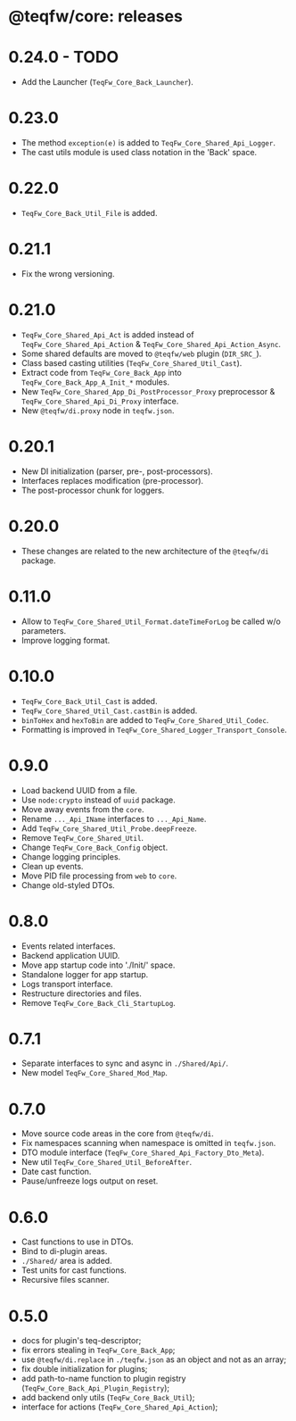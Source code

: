 # @teqfw/core: releases

# 0.24.0 - TODO

* Add the Launcher (`TeqFw_Core_Back_Launcher`).

# 0.23.0

* The method `exception(e)` is added to `TeqFw_Core_Shared_Api_Logger`.
* The cast utils module is used class notation in the 'Back' space.

# 0.22.0

* `TeqFw_Core_Back_Util_File` is added.

# 0.21.1

* Fix the wrong versioning.

# 0.21.0

* `TeqFw_Core_Shared_Api_Act` is added instead of `TeqFw_Core_Shared_Api_Action` & `TeqFw_Core_Shared_Api_Action_Async`.
* Some shared defaults are moved to `@teqfw/web` plugin (`DIR_SRC_`).
* Class based casting utilities (`TeqFw_Core_Shared_Util_Cast`).
* Extract code from `TeqFw_Core_Back_App` into `TeqFw_Core_Back_App_A_Init_*` modules.
* New `TeqFw_Core_Shared_App_Di_PostProcessor_Proxy` preprocessor & `TeqFw_Core_Shared_Api_Di_Proxy` interface.
* New `@teqfw/di.proxy` node in `teqfw.json`.

# 0.20.1

* New DI initialization (parser, pre-, post-processors).
* Interfaces replaces modification (pre-processor).
* The post-processor chunk for loggers.

# 0.20.0

* These changes are related to the new architecture of the `@teqfw/di` package.

# 0.11.0

* Allow to `TeqFw_Core_Shared_Util_Format.dateTimeForLog` be called w/o parameters.
* Improve logging format.

# 0.10.0

* `TeqFw_Core_Back_Util_Cast` is added.
* `TeqFw_Core_Shared_Util_Cast.castBin` is added.
* `binToHex` and `hexToBin` are added to `TeqFw_Core_Shared_Util_Codec`.
* Formatting is improved in `TeqFw_Core_Shared_Logger_Transport_Console`.

# 0.9.0

* Load backend UUID from a file.
* Use `node:crypto` instead of `uuid` package.
* Move away events from the `core`.
* Rename `..._Api_IName` interfaces to `..._Api_Name`.
* Add `TeqFw_Core_Shared_Util_Probe.deepFreeze`.
* Remove `TeqFw_Core_Shared_Util`.
* Change `TeqFw_Core_Back_Config` object.
* Change logging principles.
* Clean up events.
* Move PID file processing from `web` to `core`.
* Change old-styled DTOs.

# 0.8.0

* Events related interfaces.
* Backend application UUID.
* Move app startup code into './Init/' space.
* Standalone logger for app startup.
* Logs transport interface.
* Restructure directories and files.
* Remove `TeqFw_Core_Back_Cli_StartupLog`.

# 0.7.1

* Separate interfaces to sync and async in `./Shared/Api/`.
* New model `TeqFw_Core_Shared_Mod_Map`.

# 0.7.0

* Move source code areas in the core from `@teqfw/di`.
* Fix namespaces scanning when namespace is omitted in `teqfw.json`.
* DTO module interface (`TeqFw_Core_Shared_Api_Factory_Dto_Meta`).
* New util `TeqFw_Core_Shared_Util_BeforeAfter`.
* Date cast function.
* Pause/unfreeze logs output on reset.

# 0.6.0

* Cast functions to use in DTOs.
* Bind to di-plugin areas.
* `./Shared/` area is added.
* Test units for cast functions.
* Recursive files scanner.

# 0.5.0

* docs for plugin's teq-descriptor;
* fix errors stealing in `TeqFw_Core_Back_App`;
* use `@teqfw/di.replace` in `./teqfw.json` as an object and not as an array;
* fix double initialization for plugins;
* add path-to-name function to plugin registry (`TeqFw_Core_Back_Api_Plugin_Registry`);
* add backend only utils (`TeqFw_Core_Back_Util`);
* interface for actions (`TeqFw_Core_Shared_Api_Action`);

